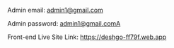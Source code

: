 Admin email: admin1@gmail.com

Admin password: admin1@gmail.comA

Front-end Live Site Link: https://deshgo-ff79f.web.app
